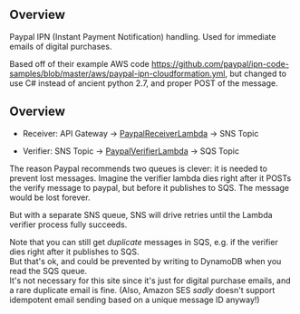 ## Overview

Paypal IPN (Instant Payment Notification) handling.  Used for immediate emails of digital purchases.

Based off of their example AWS code https://github.com/paypal/ipn-code-samples/blob/master/aws/paypal-ipn-cloudformation.yml,
but changed to use C# instead of ancient python 2.7, and proper POST of the message.


## Overview

* Receiver: API Gateway -> [PaypalReceiverLambda](../../source/PaypalReceiverLambda/Function.cs) -> SNS Topic

* Verifier: SNS Topic -> [PaypalVerifierLambda](../../source/PaypalVerifierLambda/Function.cs) -> SQS Topic

The reason Paypal recommends two queues is clever: it is needed to prevent lost messages.
Imagine the verifier lambda dies right after it POSTs the verify message to paypal, but before it publishes to SQS.
The message would be lost forever.

But with a separate SNS queue, SNS will drive retries until the Lambda verifier process fully succeeds.

Note that you can still get *duplicate* messages in SQS, e.g. if the verifier dies right after it publishes to SQS.  
But that's ok, and could be prevented by writing to DynamoDB when you read the SQS queue.  
It's not necessary for this site since it's just for digital purchase emails, and a rare duplicate email is fine.
(Also, Amazon SES *sadly* doesn't support idempotent email sending based on a unique message ID anyway!)
